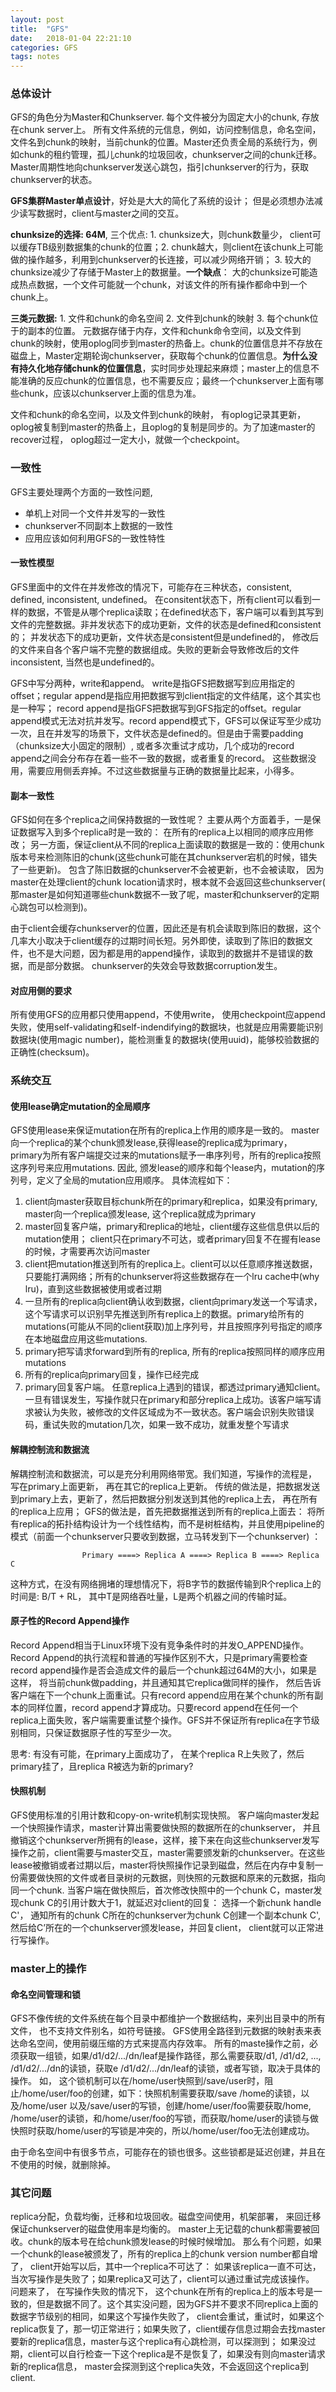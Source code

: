 ```yaml
---
layout: post
title:  "GFS"
date:   2018-01-04 22:21:10
categories: GFS
tags: notes
---
```


### 总体设计 ###
GFS的角色分为Master和Chunkserver.  每个文件被分为固定大小的chunk,  存放在chunk server上。 所有文件系统的元信息，例如，访问控制信息，命名空间，文件名到chunk的映射，当前chunk的位置。Master还负责全局的系统行为，例如chunk的租约管理，孤儿chunk的垃圾回收，chunkserver之间的chunk迁移。 Master周期性地向chunkserver发送心跳包，指引chunkserver的行为，获取chunkserver的状态。


__GFS集群Master单点设计__，好处是大大的简化了系统的设计； 但是必须想办法减少读写数据时，client与master之间的交互。

__chunksize的选择: 64M__, 三个优点: 1. chunksize大，则chunk数量少， client可以缓存TB级别数据集的chunk的位置；2. chunk越大，则client在该chunk上可能做的操作越多，利用到chunkserver的长连接，可以减少网络开销； 3. 较大的chunksize减少了存储于Master上的数据量。__一个缺点__： 大的chunksize可能造成热点数据，一个文件可能就一个chunk，对该文件的所有操作都命中到一个chunk上。

__三类元数据:__ 1. 文件和chunk的命名空间 2. 文件到chunk的映射 3. 每个chunk位于的副本的位置。 元数据存储于内存，文件和chunk命令空间，以及文件到chunk的映射，使用oplog同步到master的热备上。chunk的位置信息并不存放在磁盘上，Master定期轮询chunkserver，获取每个chunk的位置信息。__为什么没有持久化地存储chunk的位置信息__，实时同步处理起来麻烦；master上的信息不能准确的反应chunk的位置信息，也不需要反应；最终一个chunkserver上面有哪些chunk，应该以chunkserver上面的信息为准。

 文件和chunk的命名空间，以及文件到chunk的映射， 有oplog记录其更新，oplog被复制到master的热备上，且oplog的复制是同步的。为了加速master的recover过程， oplog超过一定大小，就做一个checkpoint。

### 一致性 ###

GFS主要处理两个方面的一致性问题,
-  单机上对同一个文件并发写的一致性
- chunkserver不同副本上数据的一致性
- 应用应该如何利用GFS的一致性特性

#### 一致性模型 ####

GFS里面中的文件在并发修改的情况下，可能存在三种状态，consistent, defined, inconsistent, undefined。 在consitent状态下，所有client可以看到一样的数据，不管是从哪个replica读取；在defined状态下，客户端可以看到其写到文件的完整数据。非并发状态下的成功更新，文件的状态是defined和consistent的； 并发状态下的成功更新，文件状态是consistent但是undefined的， 修改后的文件来自各个客户端不完整的数据组成。失败的更新会导致修改后的文件inconsistent, 当然也是undefined的。

GFS中写分两种，write和append。 write是指GFS把数据写到应用指定的offset；regular append是指应用把数据写到client指定的文件结尾，这个其实也是一种写； record append是指GFS把数据写到GFS指定的offset。regular append模式无法对抗并发写。record append模式下，GFS可以保证写至少成功一次，且在并发写的场景下，文件状态是defined的。但是由于需要padding（chunksize大小固定的限制）, 或者多次重试才成功，几个成功的record append之间会分布存在着一些不一致的数据，或者重复的record。 这些数据没用，需要应用侧丢弃掉。不过这些数据量与正确的数据量比起来，小得多。

#### 副本一致性 ####

GFS如何在多个replica之间保持数据的一致性呢？ 主要从两个方面着手，一是保证数据写入到多个replica时是一致的： 在所有的replica上以相同的顺序应用修改； 另一方面，保证client从不同的replica上面读取的数据是一致的：使用chunk版本号来检测陈旧的chunk(这些chunk可能在其chunkserver宕机的时候，错失了一些更新)。 包含了陈旧数据的chunkserver不会被更新，也不会被读取， 因为master在处理client的chunk location请求时，根本就不会返回这些chunkserver( 那master是如何知道哪些chunk数据不一致了呢，master和chunkserver的定期心跳包可以检测到)。

由于client会缓存chunkserver的位置，因此还是有机会读取到陈旧的数据，这个几率大小取决于client缓存的过期时间长短。另外即使，读取到了陈旧的数据文件，也不是大问题，因为都是用的append操作，读取到的数据并不是错误的数据，而是部分数据。  chunkserver的失效会导致数据corruption发生。

#### 对应用侧的要求 ####

所有使用GFS的应用都只使用append，不使用write， 使用checkpoint应append失败，使用self-validating和self-indendifying的数据块，也就是应用需要能识别数据块(使用magic number)，能检测重复的数据块(使用uuid)，能够校验数据的正确性(checksum)。

### 系统交互 ###

#### 使用lease确定mutation的全局顺序 ####

GFS使用lease来保证mutation在所有的replica上作用的顺序是一致的。 master向一个replica的某个chunk颁发lease,获得lease的replica成为primary， primary为所有客户端提交过来的mutations赋予一串序列号，所有的replica按照这序列号来应用mutations.  因此, 颁发lease的顺序和每个lease内，mutation的序列号，定义了全局的mutation应用顺序。 具体流程如下：
1. client向master获取目标chunk所在的primary和replica，如果没有primary,  master向一个replica颁发lease, 这个replica就成为primary
2. master回复客户端，primary和replica的地址，client缓存这些信息供以后的mutation使用； client只在primary不可达，或者primary回复不在握有lease的时候，才需要再次访问master
3. client把mutation推送到所有的replica上。client可以以任意顺序推送数据，只要能打满网络；所有的chunkserver将这些数据存在一个lru cache中(why lru)，直到这些数据被使用或者过期
4. 一旦所有的replica向client确认收到数据，client向primary发送一个写请求，这个写请求可以识别早先推送到所有replica上的数据。primary给所有的mutations(可能从不同的client获取)加上序列号，并且按照序列号指定的顺序在本地磁盘应用这些mutations.
5. primary把写请求forward到所有的replica,  所有的replica按照同样的顺序应用mutations
6. 所有的replica向primary回复，操作已经完成
7. primary回复客户端。 任意replica上遇到的错误，都透过primary通知client。一旦有错误发生，写操作就只在primary和部分replica上成功。该客户端写请求被认为失败，被修改的文件区域成为不一致状态。客户端会识别失败错误码，重试失败的mutation几次，如果一致不成功，就重发整个写请求

#### 解耦控制流和数据流 ####

解耦控制流和数据流，可以是充分利用网络带宽。我们知道，写操作的流程是， 写在primary上面更新， 再在其它的replica上更新。 传统的做法是，把数据发送到primary上去，更新了，然后把数据分别发送到其他的replica上去， 再在所有的replica上应用； GFS的做法是，首先把数据推送到所有的replica上面去： 将所有replica的拓扑结构设计为一个线性结构，而不是树桩结构，并且使用pipeline的模式（前面一个chunkserver只要收到数据，立马转发到下一个chunkserver) ：

					Primary ====> Replica A ====> Replica B ====> Replica C

这种方式，在没有网络拥堵的理想情况下，将B字节的数据传输到R个replica上的时间是: B/T + RL， 其中T是网络吞吐量，L是两个机器之间的传输时延。

#### 原子性的Record Append操作 ####

Record Append相当于Linux环境下没有竞争条件时的并发O_APPEND操作。 Record Append的执行流程和普通的写操作区别不大，只是primary需要检查record append操作是否会造成文件的最后一个chunk超过64M的大小，如果是这样， 将当前chunk做padding，并且通知其它replica做同样的操作， 然后告诉客户端在下一个chunk上面重试。只有record append应用在某个chunk的所有副本的同样位置，record append才算成功。只要record append在任何一个replica上面失败，客户端需要重试整个操作。GFS并不保证所有replica在字节级别相同，只保证数据原子性的写至少一次。

思考: 有没有可能，在primary上面成功了， 在某个replica R上失败了，然后primary挂了，且replica R被选为新的primary?

#### 快照机制 ####

GFS使用标准的引用计数和copy-on-write机制实现快照。 客户端向master发起一个快照操作请求，master计算出需要做快照的数据所在的chunkserver， 并且撤销这个chunkserver所拥有的lease，这样，接下来在向这些chunkserver发写操作之前，client需要与master交互，master需要颁发新的chunkserver。在这些lease被撤销或者过期以后，master将快照操作记录到磁盘，然后在内存中复制一份需要做快照的文件或者目录树的元数据，则快照的元数据和原来的元数据，指向同一个chunk.  当客户端在做快照后，首次修改快照中的一个chunk C，master发现chunk C的引用计数大于1，就延迟对client的回复： 选择一个新chunk handle C'， 通知所有的chunk C所在的chunkserver为chunk C创建一个副本chunk C',  然后给C’所在的一个chunkserver颁发lease，并回复client， client就可以正常进行写操作。

### master上的操作 ###

#### 命名空间管理和锁 ####

GFS不像传统的文件系统在每个目录中都维护一个数据结构，来列出目录中的所有文件， 也不支持文件别名，如符号链接。 GFS使用全路径到元数据的映射表来表达命名空间，使用前缀压缩的方式来提高内存效率。 所有的maste操作之前，必须获取一组锁，如果/d1/d2/.../dn/leaf是操作路径，那么需要获取/d1, /d1/d2, ..., /d1/d2/.../dn的读锁，获取e /d1/d2/.../dn/leaf的读锁，或者写锁，取决于具体的操作。 如， 这个锁机制可以在/home/user快照到/save/user时，阻止/home/user/foo的创建，如下：快照机制需要获取/save  /home的读锁，以及/home/user 以及/save/user的写锁，创建/home/user/foo需要获取/home,  /home/user的读锁，和/home/user/foo的写锁，而获取/home/user的读锁与做快照时获取/home/user的写锁是冲突的，所以/home/user/foo无法创建成功。

由于命名空间中有很多节点，可能存在的锁也很多。这些锁都是延迟创建，并且在不使用的时候，就删除掉。

### 其它问题 ###

replica分配，负载均衡，迁移和垃圾回收。磁盘空间使用，机架部署， 来回迁移保证chunkserver的磁盘使用率是均衡的。 master上无记载的chunk都需要被回收。chunk的版本号在给chunk颁发lease的时候时候增加。 那么有个问题，如果一个chunk的lease被颁发了，所有的replica上的chunk version number都自增了， client开始写以后，其中一个replica不可达了： 如果该replica一直不可达，当次写操作是失败了；如果replica又可达了，client可以通过重试完成该操作。 问题来了， 在写操作失败的情况下， 这个chunk在所有的replica上的版本号是一致的，但是数据不同了。这个其实没问题，因为GFS并不要求不同replica上面的数据字节级别的相同，如果这个写操作失败了， client会重试，重试时，如果这个replica恢复了，那一切正常进行；如果失败了，client缓存信息过期会去找master要新的replica信息，master与这个replica有心跳检测，可以探测到； 如果没过期，client可以自行检查一下这个replica是不是恢复了，如果没有则向master请求新的replica信息， master会探测到这个replica失效，不会返回这个replica到client.



